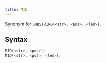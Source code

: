 ```yaml
---
title: MID
---
```


Synonym for `SUBSTRING(<str>, <pos>, <len>)`.

## Syntax

```sql
MID(<str>, <pos>);
MID(<str>, <pos>, <len>);
```
